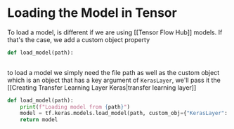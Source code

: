 # Loading the Model in Tensor
To load a model, is different if we are using [[Tensor Flow Hub]] models. If that's the case, we add a custom object property

```python
def load_model(path):
	
```

to load a model we simply need the file path as well as the custom object which is an object that has a key argument of `KerasLayer`, we'll pass it the [[Creating Transfer Learning Layer Keras|transfer learning layer]]

```python
def load_model(path):
	print(f"Loading model from {path}")
	model = tf.keras.models.load_model(path, custom_obj={"KerasLayer": hub.KerasLayer})
	return model
```

